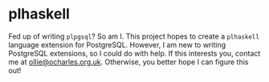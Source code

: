 plhaskell
=========

Fed up of writing `plpgsql`? So am I. This project hopes to create a `plhaskell` language extension
for PostgreSQL. However, I am new to writing PostgreSQL extensions, so I could do with help. If
this interests you, contact me at ollie@ocharles.org.uk. Otherwise, you better hope I can figure
this out!
